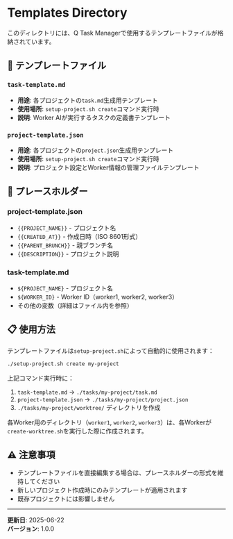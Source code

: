 # Templates Directory

このディレクトリには、Q Task Managerで使用するテンプレートファイルが格納されています。

## 📁 テンプレートファイル

### `task-template.md`
- **用途**: 各プロジェクトの`task.md`生成用テンプレート
- **使用場所**: `setup-project.sh create`コマンド実行時
- **説明**: Worker AIが実行するタスクの定義書テンプレート

### `project-template.json`
- **用途**: 各プロジェクトの`project.json`生成用テンプレート
- **使用場所**: `setup-project.sh create`コマンド実行時
- **説明**: プロジェクト設定とWorker情報の管理ファイルテンプレート

## 🔧 プレースホルダー

### project-template.json
- `{{PROJECT_NAME}}` - プロジェクト名
- `{{CREATED_AT}}` - 作成日時（ISO 8601形式）
- `{{PARENT_BRUNCH}}` - 親ブランチ名
- `{{DESCRIPTION}}` - プロジェクト説明

### task-template.md
- `${PROJECT_NAME}` - プロジェクト名
- `${WORKER_ID}` - Worker ID（worker1, worker2, worker3）
- その他の変数（詳細はファイル内を参照）

## 📋 使用方法

テンプレートファイルは`setup-project.sh`によって自動的に使用されます：

```bash
./setup-project.sh create my-project
```

上記コマンド実行時に：
1. `task-template.md` → `./tasks/my-project/task.md`
2. `project-template.json` → `./tasks/my-project/project.json`
3. `./tasks/my-project/worktree/` ディレクトリを作成

各Worker用のディレクトリ（`worker1`, `worker2`, `worker3`）は、各Workerが`create-worktree.sh`を実行した際に作成されます。

## ⚠️ 注意事項

- テンプレートファイルを直接編集する場合は、プレースホルダーの形式を維持してください
- 新しいプロジェクト作成時にのみテンプレートが適用されます
- 既存プロジェクトには影響しません

---

**更新日**: 2025-06-22  
**バージョン**: 1.0.0
